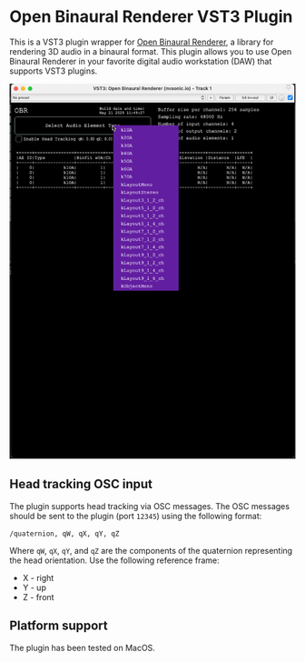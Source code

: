 # Open Binaural Renderer VST3 Plugin

This is a VST3 plugin wrapper for [Open Binaural Renderer](https://github.com/google/obr), a library for rendering 3D audio in a binaural format. This plugin allows you to use Open Binaural Renderer in your favorite digital audio workstation (DAW) that supports VST3 plugins.

![GUI](obr_plugin.gif)

## Head tracking OSC input

The plugin supports head tracking via OSC messages. The OSC messages should be sent to the plugin (port `12345`) using the following format:

```
/quaternion, qW, qX, qY, qZ
```

Where `qW`, `qX`, `qY`, and `qZ` are the components of the quaternion representing the head orientation. Use the following reference frame:
* X - right
* Y - up
* Z - front

## Platform support

The plugin has been tested on MacOS.